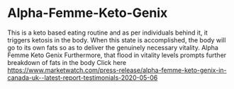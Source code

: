 # Alpha-Femme-Keto-Genix
This is a keto based eating routine and as per individuals behind it, it triggers ketosis in the body. When this state is accomplished, the body will go to its own fats so as to deliver the genuinely necessary vitality. Alpha Femme Keto Genix  Furthermore, that flood in vitality levels prompts further breakdown of fats in the body  Click here https://www.marketwatch.com/press-release/alpha-femme-keto-genix-in-canada-uk--latest-report-testimonials-2020-05-06
